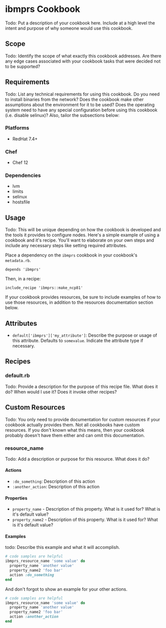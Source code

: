 # ibmprs Cookbook

Todo: Put a description of your cookbook here. Include at a high level the
intent and purpose of why someone would use this cookbook.

## Scope

Todo: Identify the scope of what exactly this cookbook addresses. Are there any
edge cases associated with your cookbook tasks that were decided not to be
supported?

## Requirements

Todo: List any technical requirements for using this cookbook. Do you need to
install binaries from the network? Does the cookbook make other assumptions
about the environment for it to be used? Does the operating system need to have
any special configuration before using this cookbook (i.e. disable selinux)?
Also, tailor the subsections below:

### Platforms

- RedHat 7.4+

### Chef

- Chef 12

### Dependencies

- lvm
- limits
- selinux
- hostsfile

## Usage

Todo: This will be unique depending on how the cookbook is developed and the
tools it provides to configure nodes. Here's a simple example of using a
cookbook and it's recipe. You'll want to elaborate on your own steps and include
any necessary steps like setting required attributes.

Place a dependency on the `ibmprs` cookbook in your cookbook's
`metadata.rb`.

```
depends 'ibmprs'
```

Then, in a recipe:

```
include_recipe 'ibmprs::make_ncp81'
```

If your cookbook provides resources, be sure to include examples of how to use
those resources, in addition to the resources documentation section below.

## Attributes

* `default['ibmprs']['my_attribute']`: Describe the purpose or usage of
  this attribute. Defaults to `somevalue`. Indicate the attribute type if
  necessary.

## Recipes

### default.rb

Todo: Provide a description for the purpose of this recipe file. What does it
do? When would I use it? Does it invoke other recipes?

## Custom Resources

Todo: You only need to provide documentation for custom resources if your
cookbook actually provides them. Not all cookbooks have custom resources. If you
don't known what this means, then your cookbook probably doesn't have them
either and can omit this documentation.

### resource_name

Todo: Add a description or purpose for this resource. What does it do?

#### Actions

* `:do_something`: Description of this action
* `:another_action`: Description of this action

#### Properties

* `property_name` - Description of this property. What is it used for? What is
  it's default value?
* `property_name2` - Description of this property. What is it used for? What is
  it's default value?

#### Examples

todo: Describe this example and what it will accomplish.

```Ruby
# code samples are helpful
ibmprs_resource_name 'some value' do
  property_name 'another value'
  property_name2 'foo bar'
  action :do_something
end
```

And don't forgot to show an example for your other actions.

```Ruby
# code samples are helpful
ibmprs_resource_name 'some value' do
  property_name 'another value'
  property_name2 'foo bar'
  action :another_action
end
```
